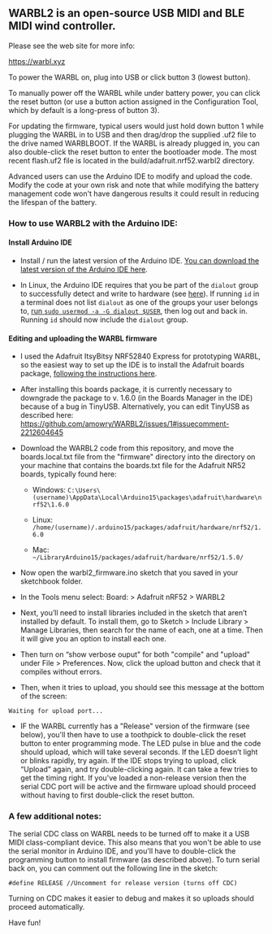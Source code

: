 ## WARBL2 is an open-source USB MIDI and BLE MIDI wind controller.

Please see the web site for more info:

https://warbl.xyz

To power the WARBL on, plug into USB or click button 3 (lowest button).

To manually power off the WARBL while under battery power, you can click the reset button (or use a button action assigned in the Configuration Tool, which by default is a long-press of button 3).

For updating the firmware, typical users would just hold down button 1 while plugging the WARBL in to USB and then drag/drop the supplied .uf2 file to the drive named WARBLBOOT. If the WARBL is already plugged in, you can also double-click the reset button to enter the bootloader mode. The most recent flash.uf2 file is located in the build/adafruit.nrf52.warbl2 directory.
 
Advanced users can use the Arduino IDE to modify and upload the code. Modify the code at your own risk and note that while modifying the battery management code won't have dangerous results it could result in reducing the lifespan of the battery.

### How to use WARBL2 with the Arduino IDE:

#### Install Arduino IDE

* Install / run the latest version of the Arduino IDE. [You can download the latest version of the Arduino IDE here](https://www.arduino.cc/en/Main/Software).

* In Linux, the Arduino IDE requires that you be part of the `dialout` group to successfully detect and write to hardware (see [here](https://support.arduino.cc/hc/en-us/articles/4401874331410#ser_open-permission-denied)). If running `id` in a terminal does not list `dialout` as one of the groups your user belongs to, [run `sudo usermod -a -G dialout $USER`](https://support.arduino.cc/hc/en-us/articles/360016495679-Fix-port-access-on-Linux), then log out and back in. Running `id` should now include the `dialout` group.


#### Editing and uploading the WARBL firmware


*  I used the Adafruit ItsyBitsy NRF52840 Express for prototyping WARBL, so the easiest way to set up the IDE is to install the Adafruit boards package, [following the instructions here](https://learn.adafruit.com/adafruit-itsybitsy-nrf52840-express/arduino-support-setup).
  
*  After installing this boards package, it is currently necessary to downgrade the package to v. 1.6.0 (in the Boards Manager in the IDE) because of a bug in TinyUSB. Alternatively, you can edit TinyUSB as described here: https://github.com/amowry/WARBL2/issues/1#issuecomment-2212604645

* Download the WARBL2 code from this repository, and move the boards.local.txt file from the "firmware" directory into the directory on your machine that contains the boards.txt file for the Adafruit NR52 boards, typically found here:
   
   * Windows: `C:\Users\(username)\AppData\Local\Arduino15\packages\adafruit\hardware\nrf52\1.6.0` 
   
   * Linux: `/home/(username)/.arduino15/packages/adafruit/hardware/nrf52/1.6.0`
     
   * Mac: ` ~/LibraryArduino15/packages/adafruit/hardware/nrf52/1.5.0/`


*	Now open the warbl2_firmware.ino sketch that you saved in your sketchbook folder.
  
*	In the Tools menu select: Board: > Adafruit nRF52 > WARBL2

*	Next, you’ll need to install libraries included in the sketch that aren’t installed by default. To install them, go to Sketch > Include Library > Manage Libraries, then search for the name of each, one at a time. Then it will give you an option to install each one.


*	Then turn on “show verbose ouput" for both "compile" and "upload" under File > Preferences. Now, click the upload button and check that it compiles without errors. 


*	Then, when it tries to upload, you should see this message at the bottom of the screen:
  

`Waiting for upload port...`


*	IF the WARBL currently has a "Release" version of the firmware (see below), you'll then have to use a toothpick to double-click the reset button to enter programming mode. The LED pulse in blue and the code should upload, which will take several seconds. If the LED doesn’t light or blinks rapidly, try again. If the IDE stops trying to upload, click “Upload” again, and try double-clicking again. It can take a few tries to get the timing right. If you've loaded a non-release version then the serial CDC port will be active and the firmware upload should proceed without having to first double-click the reset button.



### A few additional notes:
The serial CDC class on WARBL needs to be turned off to make it a USB MIDI class-compliant device. This also means that you won't be able to use the serial monitor in Arduino IDE, and you'll have to double-click the programming button to install firmware (as described above). To turn serial back on, you can comment out the following line in the sketch:

`#define RELEASE //Uncomment for release version (turns off CDC)`

Turning on CDC makes it easier to debug and makes it so uploads should proceed automatically.


Have fun!
